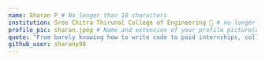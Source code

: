 ```yaml
---
name: Sharan P # No longer than 18 characters
institution: Sree Chitra Thirunal College of Engineering 🚩 # no longer than 58 characters
profile_pic: sharan.jpeg # Name and extension of your profile picture(ex. mona.png)
quote: "From barely knowing how to write code to paid internships, college helped me define who I am!" # no longer than 100 characters
github_user: sharanp98
---
```

